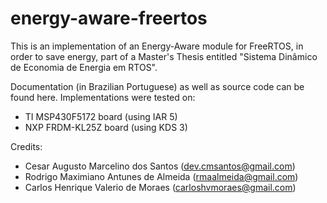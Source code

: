 # energy-aware-freertos
This is an implementation of an Energy-Aware module for FreeRTOS, in order to save energy, part of a Master's Thesis entitled "Sistema Dinâmico de Economia de Energia em RTOS".

Documentation (in Brazilian Portuguese) as well as source code can be found here.
Implementations were tested on:
- TI MSP430F5172 board (using IAR 5)
- NXP FRDM-KL25Z board (using KDS 3)

Credits:
- Cesar Augusto Marcelino dos Santos (dev.cmsantos@gmail.com)
- Rodrigo Maximiano Antunes de Almeida (rmaalmeida@gmail.com)
- Carlos Henrique Valerio de Moraes (carloshvmoraes@gmail.com)

